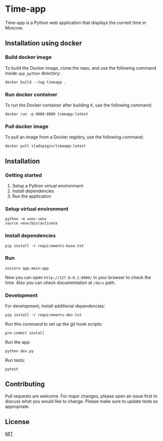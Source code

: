 # Time-app

Time-app is a Python web application that displays the current time in Moscow.

## Installation using docker
### Build docker image
To build the Docker image, clone the repo, and use the following command inside `app_python` directory:
```
docker build --tag timeapp .
```
### Run docker container
To run the Docker container after building it, use the following command:
```
docker run -p 8080:8080 timeapp:latest
```
### Pull docker image
To pull an image from a Docker registry, use the following command:
```
docker pull vladspigin/timeapp:latest
```

## Installation
### Getting started
1. Setup a Python virtual environment
2. Install dependencies
3. Run the application

### Setup virtual environment
```
python -m venv venv
source venv/bin/activate
```
### Install dependencies
```
pip install -r requirements-base.txt
```

### Run
```
uvicorn app.main:app
```
Now you can open `http://127.0.0.1:8000/` in your browser to check the time. Also you can check documentation at `/docs` path.

### Development
For development, install additional dependencies:
```
pip install -r requirements-dev.txt
```
Run this command to set up the git hook scripts:
```
pre-commit install
```

Run the app:
```
python dev.py
```
Run tests:
```
pytest
```

## Contributing

Pull requests are welcome. For major changes, please open an issue first to discuss what you would like to change.
Please make sure to update tests as appropriate.

## License

[MIT](https://choosealicense.com/licenses/mit/)
